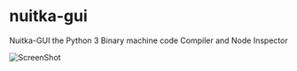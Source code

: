 nuitka-gui
==========

Nuitka-GUI the Python 3 Binary machine code Compiler and Node Inspector

![ScreenShot](https://lh3.googleusercontent.com/-dTuiJiPyniQ/UOsBW_OsVjI/AAAAAAAACJY/-sjHSIynu8c/s518/temp.jpg)
